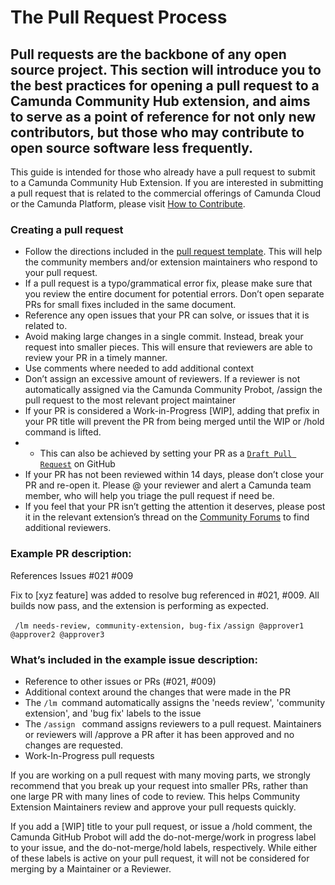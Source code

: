 # The Pull Request Process
## Pull requests are the backbone of any open source project. This section will introduce you to the best practices for opening a pull request to a Camunda Community Hub extension, and aims to serve as a point of reference for not only new contributors, but those who may contribute to open source software less frequently.

This guide is intended for those who already have a pull request to submit to a Camunda Community Hub Extension. If you are interested in submitting a pull request that is related to the commercial offerings of Camunda Cloud or the Camunda Platform, please visit [How to Contribute](https://camunda.com/developers/how-to-contribute/). 

### Creating a pull request

* Follow the directions included in the [pull request template](https://github.com/Camunda-Community-Hub/community/issues/new/choose). This will help the community members and/or extension maintainers who respond to your pull request.
* If a pull request is a typo/grammatical error fix, please make sure that you review the entire document for potential errors. Don’t open separate PRs for small fixes included in the same document.
* Reference any open issues that your PR can solve, or issues that it is related to.
* Avoid making large changes in a single commit. Instead, break your request into smaller pieces. This will ensure that reviewers are able to review your PR in a timely manner.
* Use comments where needed to add additional context
* Don’t assign an excessive amount of reviewers. If a reviewer is not automatically assigned via the Camunda Community Probot, /assign the pull request to the most relevant project maintainer
* If your PR is considered a Work-in-Progress [WIP], adding that prefix in your PR title will prevent the PR from being merged until the WIP or /hold command is lifted.
*  * This can also be achieved by setting your PR as a [`Draft Pull Request`](https://github.blog/2019-02-14-introducing-draft-pull-requests/) on GitHub
* If your PR has not been reviewed within 14 days, please don’t close your PR and re-open it. Please @ your reviewer and alert a Camunda team member, who will help you triage the pull request if need be.
* If you feel that your PR isn’t getting the attention it deserves, please post it in the relevant extension’s thread on the [Community Forums](https://forum.camunda.org/c/community-extensions/13) to find additional reviewers.

### Example PR description:

References Issues #021 #009

Fix to [xyz feature] was added to resolve bug referenced in #021, #009. All builds now pass, and the extension is performing as expected.

<code> /lm needs-review, community-extension, bug-fix</code>
<code>/assign @approver1 @approver2 @approver3</code>

### What’s included in the example issue description:

* Reference to other issues or PRs (#021, #009)
* Additional context around the changes that were made in the PR
* The <code>/lm </code>command automatically assigns the 'needs review', 'community extension', and 'bug fix' labels to the issue
* The <code>/assign </code> command assigns reviewers to a pull request. Maintainers or reviewers will /approve a PR after it has been approved and no changes are requested.
* Work-In-Progress pull requests

If you are working on a pull request with many moving parts, we strongly recommend that you break up your request into smaller PRs, rather than one large PR with many lines of code to review. This helps Community Extension Maintainers review and approve your pull requests quickly. 

If you add a [WIP] title to your pull request, or issue a /hold comment, the Camunda GitHub Probot will add the do-not-merge/work in progress label to your issue, and the do-not-merge/hold labels, respectively. While either of these labels is active on your pull request, it will not be considered for merging by a Maintainer or a Reviewer. 
